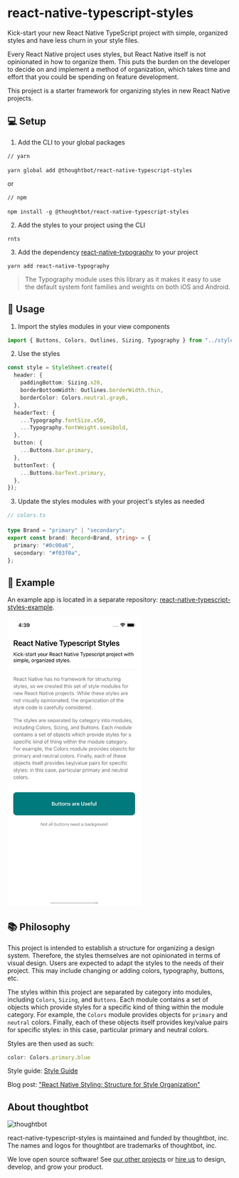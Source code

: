 # react-native-typescript-styles


Kick-start your new React Native TypeScript project with simple, organized
styles and have less churn in your style files.

Every React Native project uses styles, but React Native itself is not
opinionated in how to organize them. This puts the burden on the developer to
decide on and implement a method of organization, which takes time and effort
that you could be spending on feature development.

This project is a starter framework for organizing styles in new React Native
projects.

## 💻 Setup

1. Add the CLI to your global packages

```
// yarn

yarn global add @thoughtbot/react-native-typescript-styles
```

or

```
// npm

npm install -g @thoughtbot/react-native-typescript-styles
```
2. Add the styles to your project using the CLI

```
rnts
```

3. Add the dependency [react-native-typography](https://github.com/hectahertz/react-native-typography) to your project

```
yarn add react-native-typography
```

> The Typography module uses this library as it makes it easy to use the default
> system font families and weights on both iOS and Android.


## 🎨 Usage

1. Import the styles modules in your view components

```typescript
import { Buttons, Colors, Outlines, Sizing, Typography } from "../styles";
```

2. Use the styles

```typescript
const style = StyleSheet.create({
  header: {
    paddingBottom: Sizing.x20,
    borderBottomWidth: Outlines.borderWidth.thin,
    borderColor: Colors.neutral.gray6,
  },
  headerText: {
    ...Typography.fontSize.x50,
    ...Typography.fontWeight.semibold,
  },
  button: {
    ...Buttons.bar.primary,
  },
  buttonText: {
    ...Buttons.barText.primary,
  },
});
```

3. Update the styles modules with your project's styles as needed

```typescript
// colors.ts

type Brand = "primary" | "secondary";
export const brand: Record<Brand, string> = {
  primary: "#0c00a6",
  secondary: "#f03f0a",
};
```

## 🧪 Example

An example app is located in a separate repository: [react-native-typescript-styles-example](https://github.com/thoughtbot/react-native-typescript-styles-example).

<img src="https://github.com/thoughtbot/react-native-typescript-styles/blob/main/image.png" alt="An example of a view in React Native that uses this style library" width="300"/>

## 📚 Philosophy

This project is intended to establish a structure for organizing a design
system. Therefore, the styles themselves are not opinionated in terms of visual
design. Users are expected to adapt the styles to the needs of their project.
This may include changing or adding colors, typography, buttons, etc.

The styles within this project are separated by category into modules, including
`Colors`, `Sizing`, and `Buttons`. Each module contains a set of objects which
provide styles for a specific kind of thing within the module category. For
example, the `Colors` module provides objects for `primary` and `neutral`
colors. Finally, each of these objects itself provides key/value pairs for
specific styles: in this case, particular primary and neutral colors.

Styles are then used as such:

```typescript
color: Colors.primary.blue
```

Style guide: [Style Guide][style-guide]

Blog post: ["React Native Styling: Structure for Style Organization"][blog-post]

[style-guide]: ./STYLE_GUIDE.md
[blog-post]: https://thoughtbot.com/blog/structure-for-styling-in-react-native


About thoughtbot
----------------

![thoughtbot](https://presskit.thoughtbot.com/images/thoughtbot-logo-for-readmes.svg)

react-native-typescript-styles is maintained and funded by thoughtbot, inc.
The names and logos for thoughtbot are trademarks of thoughtbot, inc.

We love open source software!
See [our other projects][community] or
[hire us][hire] to design, develop, and grow your product.

[community]: https://thoughtbot.com/community?utm_source=github
[hire]: https://thoughtbot.com/hire-us?utm_source=github
